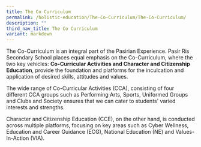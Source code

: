 ```yaml
---
title: The Co Curriculum
permalink: /holistic-education/The-Co-Curriculum/The-Co-Curriculum/
description: ""
third_nav_title: The Co Curriculum
variant: markdown
---
```

The Co-Curriculum is an integral part of the Pasirian Experience. Pasir Ris Secondary School places equal emphasis on the Co-Curriculum, where the two key vehicles: **Co-Curricular Activities and Character and Citizenship Education**, provide the foundation and platforms for the inculcation and application of desired skills, attitudes and values. 

The wide range of Co-Curricular Activities (CCA), consisting of four different CCA groups such as Performing Arts, Sports, Uniformed Groups and Clubs and Society ensures that we can cater to students' varied interests and strengths. 

Character and Citizenship Education (CCE), on the other hand, is conducted across multiple platforms, focusing on key areas such as Cyber Wellness, Education and Career Guidance (ECG), National Education (NE) and Values-In-Action (VIA).